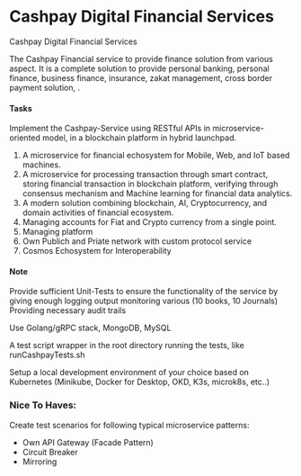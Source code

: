 # Cashpay Digital Financial Services

Cashpay Digital Financial Services

The Cashpay Financial service to provide finance solution from various aspect. It is a complete solution to provide personal banking, personal finance, business finance, insurance, zakat management, cross border payment solution, .

#### Tasks
Implement the Cashpay-Service using RESTful APIs in microservice-oriented model, in a blockchain platform in hybrid launchpad.

1. A microservice for financial echosystem for Mobile, Web, and IoT based machines.
2. A microservice for processing transaction through smart contract, storing financial transaction in blockchain platform, verifying through consensus mechanism and Machine learning for financial data analytics.
3. A modern solution combining blockchain, AI, Cryptocurrency, and domain activities of financial ecosystem.
4. Managing accounts for Fiat and Crypto currency from a single point.
5. Managing platform
6. Own Publich and Priate network with custom protocol service
7. Cosmos Echosystem for Interoperability

#### Note
Provide sufficient Unit-Tests to ensure the functionality of the service by giving enough logging output monitoring various (10 books, 10 Journals)
Providing necessary audit trails

Use Golang/gRPC stack, MongoDB, MySQL

A test script wrapper in the root directory running the tests, like runCashpayTests.sh

Setup a local development environment of your choice based on Kubernetes (Minikube, Docker for Desktop, OKD, K3s, microk8s, etc..)

### Nice To Haves:

Create test scenarios for following typical microservice patterns:
- Own API Gateway (Facade Pattern)
- Circuit Breaker
- Mirroring




